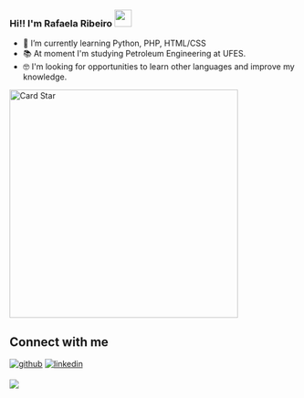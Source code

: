 ### Hi!! I'm Rafaela Ribeiro <img src="https://raw.githubusercontent.com/iampavangandhi/iampavangandhi/master/gifs/Hi.gif" width="30px"></h2>


- 🌱 I’m currently learning Python, PHP, HTML/CSS
- 📚 At moment I'm studying Petroleum Engineering at UFES.
- 🤓 I'm looking for opportunities to learn other languages and improve my knowledge.

<a href="https://github.com/rafaelaribe1ro"><img src="https://github-readme-stats.vercel.app/api/top-langs/?username=rafaelaribe1ro&hide=html&layout=compact&theme=dracula" alt="Card Star" align="center" width="400px" min-width="300px"></a>

## Connect with me  
<div align="left">
<a href="https://github.com/RafaelaRibe1ro" target="_blank"><img src=https://img.shields.io/badge/github-%2324292e.svg?&style=for-the-badge&logoColor=white alt=github style="margin-bottom: 5px;" /></a>
<a href="https://www.linkedin.com/in/rafaela-ribeiro-5422061a5/" target="_blank"><img src=https://img.shields.io/badge/linkedin-%231E77B5.svg?&style=for-the-badge&logoColor=white alt=linkedin style="margin-bottom: 5px;" /></a>
<a href="mailto:rafaela.o.ribeiro@hotmail.com">
  <p align="left">
<img src="https://img.shields.io/badge/-Outlook-blue?style=for-the-badge&labelColor=blue&logo=microsoft-outlook&logoColor=white&link=rafaela.o.ribeiro@hotmail.com alt=Outlook style="margin-bottom: 5px;"/></a>

   
</div>
   
